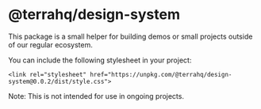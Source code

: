 # @terrahq/design-system

This package is a small helper for building demos or small projects outside of our regular ecosystem.

You can include the following stylesheet in your project:

```
<link rel="stylesheet" href="https://unpkg.com/@terrahq/design-system@0.0.2/dist/style.css">

```

Note: This is not intended for use in ongoing projects.

